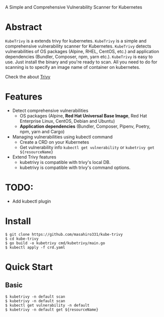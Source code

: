 A Simple and Comprehensive Vulnerability Scanner for Kubernetes


# Abstract

`KubeTrivy` is a extends trivy for kubernetes.
`KubeTrivy` is a simple and comprehensive vulnerability scanner for Kubernetes.
`KubeTrivy` detects vulnerabilities of OS packages (Alpine, RHEL, CentOS, etc.) and application dependencies (Bundler, Composer, npm, yarn etc.).
`KubeTrivy` is easy to use. Just install the binary and you're ready to scan. All you need to do for scanning is to specify an image name of container on kubernetes.


Check the about [Trivy](https://github.com/knqyf263/trivy)

# Features

- Detect comprehensive vulnerabilities
  - OS packages (Alpine, **Red Hat Universal Base Image**, Red Hat Enterprise Linux, CentOS, Debian and Ubuntu)
  - **Application dependencies** (Bundler, Composer, Pipenv, Poetry, npm, yarn and Cargo)
- Managing vulnerabilities using kubectl command
  - Create a CRD on your Kubernetes
  - Get vulnerability info `kubectl get vulnerability` or `kubetrivy get ${resourceName}`
- Extend Trivy features
  - kubetrivy is compatible with trivy's local DB.
  - kubetrivy is compatible with trivy's command options.
<!--
- Simple
  - Specify only an image name
  - See [Quick Start](#quick-start) and [Examples](#examples)
- Easy installation
  - **No need for prerequirements** such as installation of DB, libraries, etc.
  - `apt-get install`, `yum install` and `brew install` is possible (See [Installation](#installation))
- High accuracy
  - **Especially Alpine Linux and RHEL/CentOS** (See [Comparison with other scanners](#comparison-with-other-scanners))
  - Other OSes are also high
- DevSecOps
  - **Suitable for CI** such as Travis CI, CircleCI, Jenkins, etc.
  - See [CI Example](#continuous-integration-ci)
 -->

# TODO:
- Add kubectl plugin

# Install

```
$ git clone https://github.com/masahiro331/kube-trivy
$ cd kube-trivy
$ go build -o kubetrivy cmd/kubetrivy/main.go
$ kubectl apply -f crd.yaml
```


# Quick Start

## Basic

```
$ kubetrivy -n default scan
$ kubetrivy -n default scan
$ kubectl get vulnerability -n default
$ kubetrivy -n default get ${resourceName}
```
